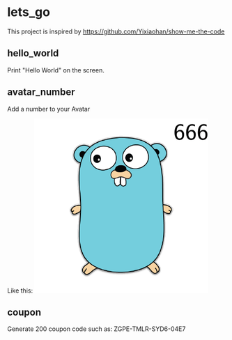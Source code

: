 # lets_go

This project is inspired by https://github.com/Yixiaohan/show-me-the-code

## hello_world

Print "Hello World" on the screen.

## avatar_number

Add a number to your Avatar

Like this:
![avatar](https://raw.githubusercontent.com/yuliji/lets_go/master/1_avatar_number/out.png)


## coupon

Generate 200 coupon code such as: ZGPE-TMLR-SYD6-04E7
